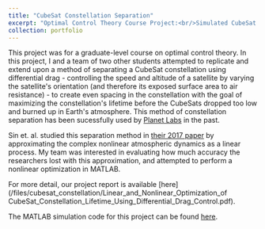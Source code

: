 ```yaml
---
title: "CubeSat Constellation Separation"
excerpt: "Optimal Control Theory Course Project:<br/>Simulated CubeSat constellation separation using nonlinear programming to maximize constellation lifetime<br/><img src='/files/cubesat_constellation/NonlinearOptimization.png'><br/><br/>Image: Simulation of Satellite Constellation Separation using Nonlinear Programming"
collection: portfolio
---
```


This project was for a graduate-level course on optimal control theory. In this project, I and a team of two other students attempted to replicate and extend upon a method of separating a CubeSat constellation using differential drag - controlling the speed and altitude of a satellite by varying the satellite's orientation (and therefore its exposed surface area to air resistance) - to create even spacing in the constellation with the goal of maximizing the constellation's lifetime before the CubeSats dropped too low and burned up in Earth's atmosphere. This method of constellation separation has been sucessfully used by [Planet Labs](https://www.planet.com/) in the past.

Sin et. al. studied this separation method in [their 2017 paper](https://arxiv.org/abs/1710.00104) by approximating the complex nonlinear atmospheric dynamics as a linear process. My team was interested in evaluating how much accuracy the researchers lost with this approximation, and attempted to perform a nonlinear optimization in MATLAB.  

For more detail, our project report is available [here](/files/cubesat_constellation/Linear_and_Nonlinear_Optimization_of CubeSat_Constellation_Lifetime_Using_Differential_Drag_Control.pdf).

The MATLAB simulation code for this project can be found [here](https://github.com/jdwapman/SmallSatSeparation).

